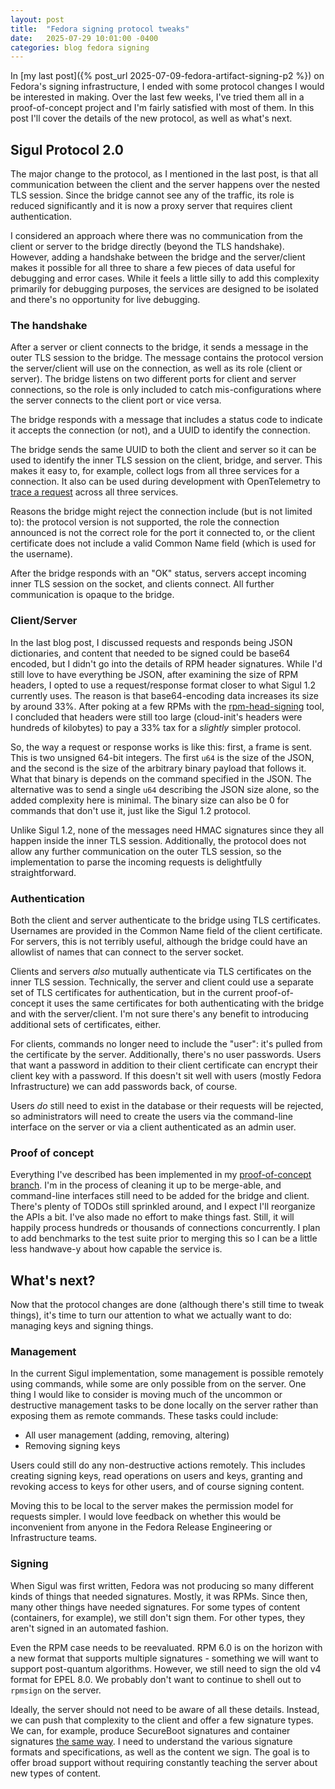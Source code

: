 ```yaml
---
layout: post
title:  "Fedora signing protocol tweaks"
date:   2025-07-29 10:01:00 -0400
categories: blog fedora signing
---
```


In [my last post]({% post_url 2025-07-09-fedora-artifact-signing-p2 %}) on
Fedora's signing infrastructure, I ended with some protocol changes I would be
interested in making. Over the last few weeks, I've tried them all in a
proof-of-concept project and I'm fairly satisfied with most of them. In this
post I'll cover the details of the new protocol, as well as what's next.

## Sigul Protocol 2.0

The major change to the protocol, as I mentioned in the last post, is that all
communication between the client and the server happens over the nested TLS
session. Since the bridge cannot see any of the traffic, its role is reduced
significantly and it is now a proxy server that requires client authentication.

I considered an approach where there was no communication from the client or
server to the bridge directly (beyond the TLS handshake). However, adding a
handshake between the bridge and the server/client makes it possible for all
three to share a few pieces of data useful for debugging and error cases. While
it feels a little silly to add this complexity primarily for debugging
purposes, the services are designed to be isolated and there's no opportunity
for live debugging.

### The handshake

After a server or client connects to the bridge, it sends a message in the
outer TLS session to the bridge. The message contains the protocol version the
server/client will use on the connection, as well as its role (client or
server). The bridge listens on two different ports for client and server
connections, so the role is only included to catch mis-configurations where the
server connects to the client port or vice versa.

The bridge responds with a message that includes a status code to indicate it
accepts the connection (or not), and a UUID to identify the connection.

The bridge sends the same UUID to both the client and server so it can be used
to identify the inner TLS session on the client, bridge, and server. This makes
it easy to, for example, collect logs from all three services for a connection.
It also can be used during development with OpenTelemetry to [trace a
request](https://opentelemetry.io/docs/concepts/signals/traces/) across all
three services.

Reasons the bridge might reject the connection include (but is not limited
to): the protocol version is not supported, the role the connection announced
is not the correct role for the port it connected to, or the client certificate
does not include a valid Common Name field (which is used for the username).

After the bridge responds with an "OK" status, servers accept incoming inner
TLS session on the socket, and clients connect. All further communication is
opaque to the bridge.

### Client/Server

In the last blog post, I discussed requests and responds being JSON
dictionaries, and content that needed to be signed could be base64 encoded, but
I didn't go into the details of RPM header signatures. While I'd still love to
have everything be JSON, after examining the size of RPM headers, I opted to
use a request/response format closer to what Sigul 1.2 currently uses. The
reason is that base64-encoding data increases its size by around 33%. After
poking at a few RPMs with the
[rpm-head-signing](https://github.com/fedora-iot/rpm-head-signing) tool, I
concluded that headers were still too large (cloud-init's headers were hundreds
of kilobytes) to pay a 33% tax for a _slightly_ simpler protocol.

So, the way a request or response works is like this: first, a frame is sent.
This is two unsigned 64-bit integers. The first `u64` is the size of the JSON,
and the second is the size of the arbitrary binary payload that follows it.
What that binary is depends on the command specified in the JSON. The
alternative was to send a single `u64` describing the JSON size alone, so the
added complexity here is minimal. The binary size can also be 0 for commands
that don't use it, just like the Sigul 1.2 protocol.

Unlike Sigul 1.2, none of the messages need HMAC signatures since they all
happen inside the inner TLS session. Additionally, the protocol does not allow
any further communication on the outer TLS session, so the implementation to
parse the incoming requests is delightfully straightforward.

### Authentication

Both the client and server authenticate to the bridge using TLS certificates.
Usernames are provided in the Common Name field of the client certificate. For
servers, this is not terribly useful, although the bridge could have an
allowlist of names that can connect to the server socket.

Clients and servers _also_ mutually authenticate via TLS certificates on the
inner TLS session. Technically, the server and client could use a separate set
of TLS certificates for authentication, but in the current proof-of-concept it
uses the same certificates for both authenticating with the bridge and with the
server/client. I'm not sure there's any benefit to introducing additional sets
of certificates, either.

For clients, commands no longer need to include the "user": it's pulled from
the certificate by the server. Additionally, there's no user passwords. Users
that want a password in addition to their client certificate can encrypt their
client key with a password. If this doesn't sit well with users (mostly Fedora
Infrastructure) we can add passwords back, of course.

Users _do_ still need to exist in the database or their requests will be
rejected, so administrators will need to create the users via the command-line
interface on the server or via a client authenticated as an admin user.

### Proof of concept

Everything I've described has been implemented in my [proof-of-concept
branch](https://github.com/jeremycline/siguldry/tree/sigul-protocol-2). I'm in
the process of cleaning it up to be merge-able, and command-line interfaces
still need to be added for the bridge and client. There's plenty of TODOs still
sprinkled around, and I expect I'll reorganize the APIs a bit. I've also made
no effort to make things fast. Still, it will happily process hundreds or
thousands of connections concurrently. I plan to add benchmarks to the test
suite prior to merging this so I can be a little less handwave-y about how
capable the service is.


## What's next?

Now that the protocol changes are done (although there's still time to tweak
things), it's time to turn our attention to what we actually want to do:
managing keys and signing things.

### Management

In the current Sigul implementation, some management is possible remotely using
commands, while some are only possible from on the server. One thing I would
like to consider is moving much of the uncommon or destructive management tasks
to be done locally on the server rather than exposing them as remote commands.
These tasks could include:

- All user management (adding, removing, altering)
- Removing signing keys

Users could still do any non-destructive actions remotely. This includes
creating signing keys, read operations on users and keys, granting and revoking
access to keys for other users, and of course signing content.

Moving this to be local to the server makes the permission model for requests
simpler. I would love feedback on whether this would be inconvenient from
anyone in the Fedora Release Engineering or Infrastructure teams.

### Signing

When Sigul was first written, Fedora was not producing so many different kinds
of things that needed signatures. Mostly, it was RPMs. Since then, many other
things have needed signatures. For some types of content (containers, for
example), we still don't sign them. For other types, they aren't signed in an
automated fashion.

Even the RPM case needs to be reevaluated. RPM 6.0 is on the horizon with a new
format that supports multiple signatures - something we will want to support
post-quantum algorithms. However, we still need to sign the old v4 format for
EPEL 8.0. We probably don't want to continue to shell out to `rpmsign` on the
server.

Ideally, the server should not need to be aware of all these details. Instead,
we can push that complexity to the client and offer a few signature types. We
can, for example, produce SecureBoot signatures and container signatures [the
same way](https://github.com/fedora-infra/siguldry/issues/49). I need to
understand the various signature formats and specifications, as well as the
content we sign. The goal is to offer broad support without requiring
constantly teaching the server about new types of content.
